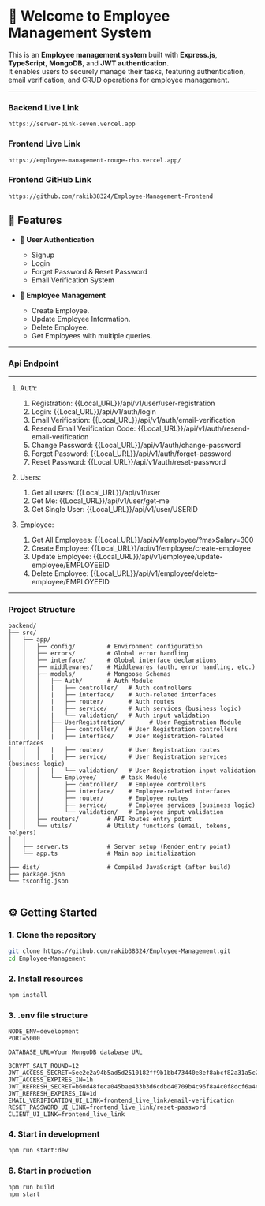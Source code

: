 # 📝  Welcome to Employee Management System

This is an **Employee management system** built with **Express.js**, **TypeScript**, **MongoDB**, and **JWT authentication**.  
It enables users to securely manage their tasks, featuring authentication, email verification, and CRUD operations for employee management.

---
### Backend Live Link
```
https://server-pink-seven.vercel.app
```
### Frontend Live Link
```
https://employee-management-rouge-rho.vercel.app/
```
### Frontend GitHub Link
```
https://github.com/rakib38324/Employee-Management-Frontend
```

## 🚀 Features

- 🔐 **User Authentication**
  - Signup  
  - Login  
  - Forget Password & Reset Password  
  - Email Verification System  

- 📝 **Employee Management**
  - Create Employee.  
  - Update Employee Information.    
  - Delete Employee.
  - Get Employees with multiple queries.
 
---
### Api Endpoint
---
1. Auth:
     1. Registration: {{Local_URL}}/api/v1/user/user-registration
     2. Login: {{Local_URL}}/api/v1/auth/login
     3. Email Verification: {{Local_URL}}/api/v1/auth/email-verification
     4. Resend Email Verification Code: {{Local_URL}}/api/v1/auth/resend-email-verification
     5. Change Password: {{Local_URL}}/api/v1/auth/change-password
     6. Forget Password: {{Local_URL}}/api/v1/auth/forget-password
     7. Reset Password: {{Local_URL}}/api/v1/auth/reset-password

2. Users:
    1. Get all users: {{Local_URL}}/api/v1/user
    2. Get Me: {{Local_URL}}/api/v1/user/get-me
    3. Get Single User: {{Local_URL}}/api/v1/user/USERID
  
3. Employee:
    1. Get All Employees: {{Local_URL}}/api/v1/employee/?maxSalary=300
    2. Create Employee: {{Local_URL}}/api/v1/employee/create-employee
    3. Update Employee: {{Local_URL}}/api/v1/employee/update-employee/EMPLOYEEID
    4. Delete Employee: {{Local_URL}}/api/v1/employee/delete-employee/EMPLOYEEID

---
### Project Structure
```
backend/
├── src/
│   ├── app/
│   │   ├── config/         # Environment configuration
│   │   ├── errors/         # Global error handling
│   │   ├── interface/      # Global interface declarations
│   │   ├── middlewares/    # Middlewares (auth, error handling, etc.)
│   │   ├── models/         # Mongoose Schemas
│   │   │   ├── Auth/       # Auth Module
│   │   │   |   ├── controller/   # Auth controllers
│   │   │   |   ├── interface/    # Auth-related interfaces
│   │   │   |   ├── router/       # Auth routes
│   │   │   |   ├── service/      # Auth services (business logic)
│   │   │   |   └── validation/   # Auth input validation
│   │   │   ├── UserRegistration/       # User Registration Module
│   │   │   |   ├── controller/   # User Registration controllers
│   │   │   |   ├── interface/    # User Registration-related interfaces
│   │   │   |   ├── router/       # User Registration routes
│   │   │   |   ├── service/      # User Registration services (business logic)
│   │   │   |   └── validation/   # User Registration input validation
│   │   │   └── Employee/       # task Module
│   │   │       ├── controller/   # Employee controllers
│   │   │       ├── interface/    # Employee-related interfaces
│   │   │       ├── router/       # Employee routes
│   │   │       ├── service/      # Employee services (business logic)
│   │   │       └── validation/   # Employee input validation
│   │   ├── routers/        # API Routes entry point
│   │   └── utils/          # Utility functions (email, tokens, helpers)
│   │
│   ├── server.ts           # Server setup (Render entry point)
│   └── app.ts              # Main app initialization
│
├── dist/                   # Compiled JavaScript (after build)
├── package.json
└── tsconfig.json


```
## ⚙️ Getting Started

### 1. Clone the repository

```bash
git clone https://github.com/rakib38324/Employee-Management.git
cd Employee-Management
```

### 2. Install resources
```bash
npm install
```

### 3. .env file structure
```
NODE_ENV=development
PORT=5000

DATABASE_URL=Your MongoDB database URL

BCRYPT_SALT_ROUND=12
JWT_ACCESS_SECRET=5ee2e2a94b5ad5d2510182ff9b1bb473440e8ef8abcf82a31a5c24dd616237f4b433c312050f6d989f22f95ee6e9db32ba0a7796caca455f87984bd6f5977a87
JWT_ACCESS_EXPIRES_IN=1h
JWT_REFRESH_SECRET=b60d48feca045bae433b3d6cdbd40709b4c96f8a4c0f8dcf6a4c47c04d936251b6939b644ab39937006cdc9ca250bf880d35830f710e8944a225c428896be660
JWT_REFRESH_EXPIRES_IN=1d
EMAIL_VERIFICATION_UI_LINK=frontend_live_link/email-verification
RESET_PASSWORD_UI_LINK=frontend_live_link/reset-password
CLIENT_UI_LINK=frontend_live_link

```

 ### 4. Start in development
```bash
npm run start:dev
```

 ### 6. Start in production
```bash
npm run build
npm start
```


